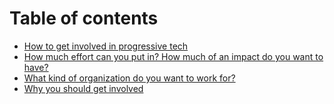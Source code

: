 # Table of contents

* [How to get involved in progressive tech](README.md)
* [How much effort can you put in? How much of an impact do you want to have?](effort.md)
* [What kind of organization do you want to work for?](what-kind-of-organization-do-you-want-to-work-for.md)
* [Why you should get involved](why-you-should-get-involved.md)

